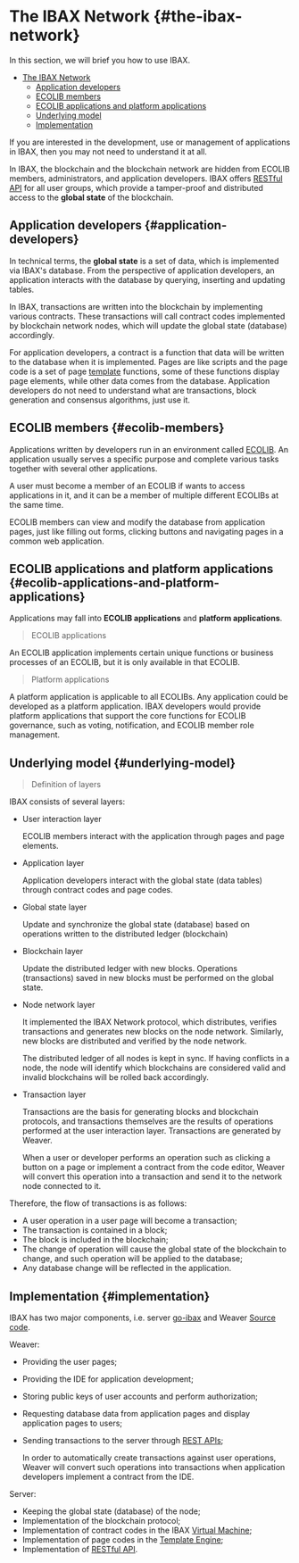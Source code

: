 # The IBAX Network {#the-ibax-network}


In this section, we will brief you how to use IBAX.

- [The IBAX Network](#the-ibax-network)
  - [Application developers](#application-developers)
  - [ECOLIB members](#ecolib-members)
  - [ECOLIB applications and platform applications](#ecolib-applications-and-platform-applications)
  - [Underlying model](#underlying-model)
  - [Implementation](#implementation)
  


If you are interested in the development, use or management of applications in IBAX, then you may not need to understand it at all.

In IBAX, the blockchain and the blockchain network are hidden from ECOLIB members, administrators, and application developers. IBAX offers [RESTful API](../reference/api2.md) for all user groups, which provide a tamper-proof and distributed access to the **global state** of the blockchain.

## Application developers {#application-developers}

In technical terms, the **global state** is a set of data, which is implemented via IBAX's database. From the perspective of application developers, an application interacts with the database by querying, inserting and updating tables.

In IBAX, transactions are written into the blockchain by implementing various contracts. These transactions will call contract codes implemented by blockchain network nodes, which will update the global state (database) accordingly.

For application developers, a contract is a function that data will be written to the database when it is implemented. Pages are like scripts and the page code is a set of page [template](../topics/templates2.md) functions, some of these functions display page elements, while other data comes from the database. Application developers do not need to understand what are transactions, block generation and consensus algorithms, just use it.

## ECOLIB members {#ecolib-members}

Applications written by developers run in an environment called [ECOLIB](thesaurus.md#ecolib). An application usually serves a specific purpose and complete various tasks together with several other applications.

A user must become a member of an ECOLIB if wants to access applications in it, and it can be a member of multiple different ECOLIBs at the same time.

ECOLIB members can view and modify the database from application pages, just like filling out forms, clicking buttons and navigating pages in a common web application.

## ECOLIB applications and platform applications {#ecolib-applications-and-platform-applications}

Applications may fall into **ECOLIB applications** and **platform applications**.

> ECOLIB applications

An ECOLIB application implements certain unique functions or business processes of an ECOLIB, but it is only available in that ECOLIB.

> Platform applications

A platform application is applicable to all ECOLIBs. Any application could be developed as a platform application. IBAX developers would provide platform applications that support the core functions for ECOLIB governance, such as voting, notification, and ECOLIB member role management.

## Underlying model {#underlying-model}

> Definition of layers

IBAX consists of several layers:

* User interaction layer

    ECOLIB members interact with the application through pages and page elements.

* Application layer

    Application developers interact with the global state (data tables) through contract codes and page codes.

* Global state layer

    Update and synchronize the global state (database) based on operations written to the distributed ledger (blockchain)

* Blockchain layer

    Update the distributed ledger with new blocks. Operations (transactions) saved in new blocks must be performed on the global state.

* Node network layer

    It implemented the IBAX Network protocol, which distributes, verifies transactions and generates new blocks on the node network. Similarly, new blocks are distributed and verified by the node network.

    The distributed ledger of all nodes is kept in sync. If having conflicts in a node, the node will identify which blockchains are considered valid and invalid blockchains will be rolled back accordingly.

* Transaction layer

    Transactions are the basis for generating blocks and blockchain protocols, and transactions themselves are the results of operations performed at the user interaction layer. Transactions are generated by Weaver.

    When a user or developer performs an operation such as clicking a button on a page or implement a contract from the code editor, Weaver will convert this operation into a transaction and send it to the network node connected to it.

Therefore, the flow of transactions is as follows:

  * A user operation in a user page will become a transaction;
  * The transaction is contained in a block;
  * The block is included in the blockchain;
  * The change of operation will cause the global state of the blockchain to change, and such operation will be applied to the database;
  * Any database change will be reflected in the application.

## Implementation {#implementation}

IBAX has two major components, i.e. server [go-ibax](https://github.com/IBAX-io/go-ibax) and Weaver [Source code](https://github.com/IBAX-io/weaver).

Weaver:
  * Providing the user pages;

  * Providing the IDE for application development;

  * Storing public keys of user accounts and perform authorization;

  * Requesting database data from application pages and display application pages to users;

  * Sending transactions to the server through [REST APIs](../reference/api2.md);

      In order to automatically create transactions against user operations, Weaver will convert such operations into transactions when application developers implement a contract from the IDE.

Server:

  * Keeping the global state (database) of the node;
  * Implementation of the blockchain protocol;
  * Implementation of contract codes in the IBAX [Virtual Machine](../topics/vm.md);
  * Implementation of page codes in the [Template Engine](../topics/templates2.md);
  * Implementation of [RESTful API](../reference/api2.md).
  